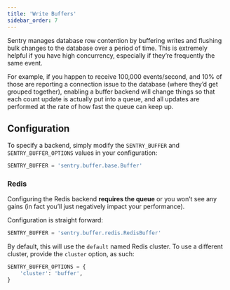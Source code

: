 ```yaml
---
title: 'Write Buffers'
sidebar_order: 7
---
```


Sentry manages database row contention by buffering writes and flushing bulk changes to the database over a period of time. This is extremely helpful if you have high concurrency, especially if they’re frequently the same event.

For example, if you happen to receive 100,000 events/second, and 10% of those are reporting a connection issue to the database (where they’d get grouped together), enabling a buffer backend will change things so that each count update is actually put into a queue, and all updates are performed at the rate of how fast the queue can keep up.

## Configuration

To specify a backend, simply modify the `SENTRY_BUFFER` and `SENTRY_BUFFER_OPTIONS` values in your configuration:

```python
SENTRY_BUFFER = 'sentry.buffer.base.Buffer'
```

### Redis

Configuring the Redis backend **requires the queue** or you won’t see any gains (in fact you’ll just negatively impact your performance).

Configuration is straight forward:

```python
SENTRY_BUFFER = 'sentry.buffer.redis.RedisBuffer'
```

By default, this will use the `default` named Redis cluster. To use a different cluster, provide the `cluster` option, as such:

```python
SENTRY_BUFFER_OPTIONS = {
    'cluster': 'buffer',
}
```
